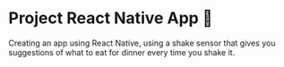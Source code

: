 # Project React Native App 📱

Creating an app using React Native, using a shake sensor that gives you suggestions of what to eat for dinner every time you shake it.
